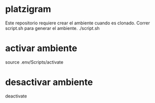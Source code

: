 # platzigram

Este repositorio requiere crear el ambiente cuando es clonado. Correr script.sh para generar el ambiente.
./script.sh

# activar ambiente
source .env/Scripts/activate

# desactivar ambiente
deactivate